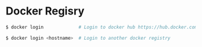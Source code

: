 # Docker Regisry
```bash
$ docker login             # Login to docker hub https://hub.docker.com/

$ docker login <hostname>  # Login to another docker registry
```
